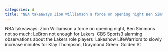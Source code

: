 ```yaml
---
categories: d
title: "NBA takeaways Zion Williamson a force on opening night Ben Simmons not so much LeBron not enough for Lakers  CBS Sports"
---
```

NBA takeaways: Zion Williamson a force on opening night, Ben Simmons not so much; LeBron not enough for Lakers&nbsp;&nbsp;CBS Sports3 alarming observations about the Lakers role players&nbsp;&nbsp;Lakeshow LifeWarriors to slowly increase minutes for Klay Thompson, Draymond Green&nbsp;&nbsp;Golden St